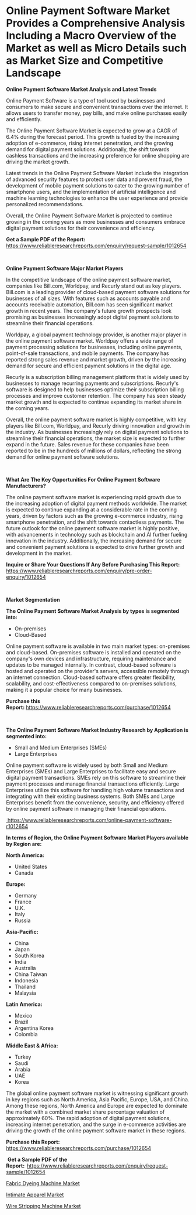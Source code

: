 <p><h1>Online Payment Software Market Provides a Comprehensive Analysis Including a Macro Overview of the Market as well as Micro Details such as Market Size and Competitive Landscape</h1></p><p><strong>Online Payment Software Market Analysis and Latest Trends</strong></p>
<p><p>Online Payment Software is a type of tool used by businesses and consumers to make secure and convenient transactions over the internet. It allows users to transfer money, pay bills, and make online purchases easily and efficiently.</p><p>The Online Payment Software Market is expected to grow at a CAGR of 6.4% during the forecast period. This growth is fueled by the increasing adoption of e-commerce, rising internet penetration, and the growing demand for digital payment solutions. Additionally, the shift towards cashless transactions and the increasing preference for online shopping are driving the market growth.</p><p>Latest trends in the Online Payment Software Market include the integration of advanced security features to protect user data and prevent fraud, the development of mobile payment solutions to cater to the growing number of smartphone users, and the implementation of artificial intelligence and machine learning technologies to enhance the user experience and provide personalized recommendations.</p><p>Overall, the Online Payment Software Market is projected to continue growing in the coming years as more businesses and consumers embrace digital payment solutions for their convenience and efficiency.</p></p>
<p><strong>Get a Sample PDF of the Report:&nbsp;</strong> <a href="https://www.reliableresearchreports.com/enquiry/request-sample/1012654">https://www.reliableresearchreports.com/enquiry/request-sample/1012654</a></p>
<p>&nbsp;</p>
<p><strong>Online Payment Software Major Market Players</strong></p>
<p><p>In the competitive landscape of the online payment software market, companies like Bill.com, Worldpay, and Recurly stand out as key players. Bill.com is a leading provider of cloud-based payment software solutions for businesses of all sizes. With features such as accounts payable and accounts receivable automation, Bill.com has seen significant market growth in recent years. The company's future growth prospects look promising as businesses increasingly adopt digital payment solutions to streamline their financial operations.</p><p>Worldpay, a global payment technology provider, is another major player in the online payment software market. Worldpay offers a wide range of payment processing solutions for businesses, including online payments, point-of-sale transactions, and mobile payments. The company has reported strong sales revenue and market growth, driven by the increasing demand for secure and efficient payment solutions in the digital age.</p><p>Recurly is a subscription billing management platform that is widely used by businesses to manage recurring payments and subscriptions. Recurly's software is designed to help businesses optimize their subscription billing processes and improve customer retention. The company has seen steady market growth and is expected to continue expanding its market share in the coming years.</p><p>Overall, the online payment software market is highly competitive, with key players like Bill.com, Worldpay, and Recurly driving innovation and growth in the industry. As businesses increasingly rely on digital payment solutions to streamline their financial operations, the market size is expected to further expand in the future. Sales revenue for these companies have been reported to be in the hundreds of millions of dollars, reflecting the strong demand for online payment software solutions.</p></p>
<p>&nbsp;</p>
<p><strong>What Are The Key Opportunities For Online Payment Software Manufacturers?</strong></p>
<p><p>The online payment software market is experiencing rapid growth due to the increasing adoption of digital payment methods worldwide. The market is expected to continue expanding at a considerable rate in the coming years, driven by factors such as the growing e-commerce industry, rising smartphone penetration, and the shift towards contactless payments. The future outlook for the online payment software market is highly positive, with advancements in technology such as blockchain and AI further fueling innovation in the industry. Additionally, the increasing demand for secure and convenient payment solutions is expected to drive further growth and development in the market.</p></p>
<p><strong>Inquire or Share Your Questions If Any Before Purchasing This Report:</strong> <a href="https://www.reliableresearchreports.com/enquiry/pre-order-enquiry/1012654">https://www.reliableresearchreports.com/enquiry/pre-order-enquiry/1012654</a></p>
<p>&nbsp;</p>
<p><strong>Market Segmentation</strong></p>
<p><strong>The Online Payment Software Market Analysis by types is segmented into:</strong></p>
<p><ul><li>On-premises</li><li>Cloud-Based</li></ul></p>
<p><p>Online payment software is available in two main market types: on-premises and cloud-based. On-premises software is installed and operated on the company's own devices and infrastructure, requiring maintenance and updates to be managed internally. In contrast, cloud-based software is hosted and operated on the provider's servers, accessible remotely through an internet connection. Cloud-based software offers greater flexibility, scalability, and cost-effectiveness compared to on-premises solutions, making it a popular choice for many businesses.</p></p>
<p><strong>Purchase this Report:&nbsp;</strong><a href="https://www.reliableresearchreports.com/purchase/1012654">https://www.reliableresearchreports.com/purchase/1012654</a></p>
<p>&nbsp;</p>
<p><strong>The Online Payment Software Market Industry Research by Application is segmented into:</strong></p>
<p><ul><li>Small and Medium Enterprises (SMEs)</li><li>Large Enterprises</li></ul></p>
<p><p>Online payment software is widely used by both Small and Medium Enterprises (SMEs) and Large Enterprises to facilitate easy and secure digital payment transactions. SMEs rely on this software to streamline their payment processes and manage financial transactions efficiently. Large Enterprises utilize this software for handling high volume transactions and integrating with their existing business systems. Both SMEs and Large Enterprises benefit from the convenience, security, and efficiency offered by online payment software in managing their financial operations.</p></p>
<p><a href="https://www.reliableresearchreports.com/online-payment-software-r1012654">&nbsp;https://www.reliableresearchreports.com/online-payment-software-r1012654</a></p>
<p><strong>In terms of Region, the Online Payment Software Market Players available by Region are:</strong></p>
<p>
    <p> <strong> North America: </strong>
        <ul>
            <li>United States</li>
            <li>Canada</li>
        </ul>
        </p> 
    <p> <strong> Europe: </strong>
        <ul>
            <li>Germany</li>
            <li>France</li>
            <li>U.K.</li>
            <li>Italy</li>
            <li>Russia</li>
        </ul>
        </p> 
    <p> <strong> Asia-Pacific: </strong>
        <ul>
            <li>China</li>
            <li>Japan</li>
            <li>South Korea</li>
            <li>India</li>
            <li>Australia</li>
            <li>China Taiwan</li>
            <li>Indonesia</li>
            <li>Thailand</li>
            <li>Malaysia</li>
        </ul>
        </p> 
    <p> <strong> Latin America: </strong>
        <ul>
            <li>Mexico</li>
            <li>Brazil</li>
            <li>Argentina Korea</li>
            <li>Colombia</li>
        </ul>
        </p> 
    <p> <strong> Middle East & Africa: </strong>
        <ul>
            <li>Turkey</li>
            <li>Saudi</li>
            <li>Arabia</li>
            <li>UAE</li>
            <li>Korea</li>
        </ul>
    </p>
    </p>
<p><p>The global online payment software market is witnessing significant growth in key regions such as North America, Asia Pacific, Europe, USA, and China. Among these regions, North America and Europe are expected to dominate the market with a combined market share percentage valuation of approximately 60%. The rapid adoption of digital payment solutions, increasing internet penetration, and the surge in e-commerce activities are driving the growth of the online payment software market in these regions.</p></p>
<p><strong>Purchase this Report: </strong><a href="https://www.reliableresearchreports.com/purchase/1012654">https://www.reliableresearchreports.com/purchase/1012654</a></p>
<p>&nbsp;<strong>Get a Sample PDF of the Report:&nbsp;&nbsp;</strong><a href="https://www.reliableresearchreports.com/enquiry/request-sample/1012654">https://www.reliableresearchreports.com/enquiry/request-sample/1012654</a></p>
<p><strong></strong></p>
<p><p><a href="https://www.linkedin.com/pulse/fabric-dyeing-machine-market-research-report-its-history-mbypf">Fabric Dyeing Machine Market</a></p><p><a href="https://www.linkedin.com/pulse/intimate-apparel-market-size-cagr-trends-2024-2030-inquistive-k35te">Intimate Apparel Market</a></p><p><a href="https://www.linkedin.com/pulse/wire-stripping-machine-market-competitive-analysis-trends-forecast-yumpe">Wire Stripping Machine Market</a></p></p>